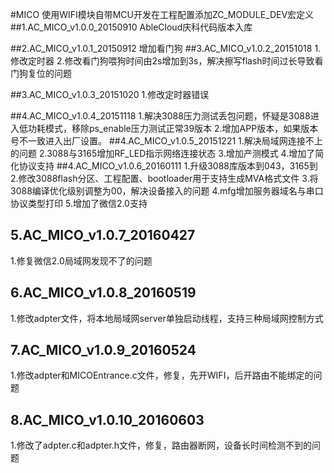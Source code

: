 #MICO
使用WIFI模块自带MCU开发在工程配置添加ZC_MODULE_DEV宏定义
##1.AC_MICO_v1.0.0_20150910
AbleCloud庆科代码版本入库

##2.AC_MICO_v1.0.1_20150912
 增加看门狗
##3.AC_MICO_v1.0.2_20151018
1.修改定时器
2.修改看门狗喂狗时间由2s增加到3s，解决擦写flash时间过长导致看门狗复位的问题

##3.AC_MICO_v1.0.3_20151020
1.修改定时器错误

##4.AC_MICO_v1.0.4_20151118
1.解决3088压力测试丢包问题，怀疑是3088进入低功耗模式，移除ps_enable压力测试正常39版本
2.增加APP版本，如果版本号不一致进入出厂设置。
##4.AC_MICO_v1.0.5_20151221
1.解决局域网连接不上的问题
2.3088与3165增加RF_LED指示网络连接状态
3.增加产测模式
4.增加了简化协议支持
##4.AC_MICO_v1.0.6_20160111
1.升级3088库版本到043，3165到
2.修改3088flash分区、工程配置、bootloader用于支持生成MVA格式文件
3.将3088编译优化级别调整为00，解决设备接入的问题
4.mfg增加服务器域名与串口协议类型打印
5.增加了微信2.0支持

## 5.AC_MICO_v1.0.7_20160427

1.修复微信2.0局域网发现不了的问题

## 6.AC_MICO_v1.0.8_20160519

1.修改adpter文件，将本地局域网server单独启动线程，支持三种局域网控制方式

## 7.AC_MICO_v1.0.9_20160524

1.修改adpter和MICOEntrance.c文件，修复，先开WIFI，后开路由不能绑定的问题

## 8.AC_MICO_v1.0.10_20160603

1.修改了adpter.c和adpter.h文件，修复，路由器断网，设备长时间检测不到的问题